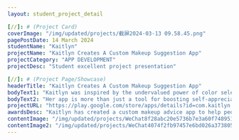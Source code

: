 ```yaml
---
layout: student_project_detail

[//]: # (Project Card)
coverImage: "/img/updated/projects/截屏2024-03-13 09.58.45.png"
pagePostDate: 14 March 2024
studentName: "Kaitlyn"
projectName: "Kaitlyn Creates A Custom Makeup Suggestion App"
projectCategory: "APP DEVELOPMENT"
projectDesc: "Student excellent project presentation"

[//]: # (Project Page/Showcase)
headerTitle: "Kaitlyn Creates A Custom Makeup Suggestion App"
bodyText1: "Kaitlyn was inspired by the undervalued power of color selection to enhance personal appeal. She crafted a user-friendly interface with Flutter, engineered the backend with Python, and integrated machine learning algorithms for precise analysis of skin tones and color undertones."
bodyText2: "Her app is more than just a tool for boosting self-appreciation and confidence; it offers a personalized approach to style, encouraging self-expression and acceptance. It's an invaluable addition for anyone looking to elevate their self-esteem through informed color choices."
projectURL: "https://play.google.com/store/apps/details?id=com.kaitlyn.tone_analyzer"
awardsDesc: "Kaitlyn has created a custom makeup advice app to help people find confidence"
contentImage: "/img/updated/projects/WeChat8f28abc20e5736b7e3a60f7489510116.jpg"
contentImage2: "/img/updated/projects/WeChat4074f2fb97457e6bd026a3738054f6fc.jpg"
---
```


